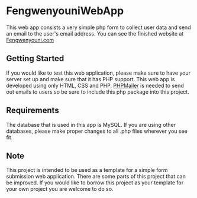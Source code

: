 # FengwenyouniWebApp
This web app consists a very simple php form to collect user data and send an email to the user's email address. You can see the finished website at [Fengwenyouni.com](www.fengwenyouni.com)

## Getting Started
If you would like to test this web application, please make sure to have your server set up and make sure that it has PHP support. This web app is developed using only HTML, CSS and PHP. [PHPMailer](https://github.com/PHPMailer/PHPMailer) is needed to send out emails to users so be sure to include this php package into this project.

## Requirements
The database that is used in this app is MySQL. If you are using other databases, please make proper changes to all .php files wherever you see fit.

## Note
This project is intended to be used as a template for a simple form submission web application. There are some parts of this project that can be improved. If you would like to borrow this project as your template for your own project you are welcome to do so.
